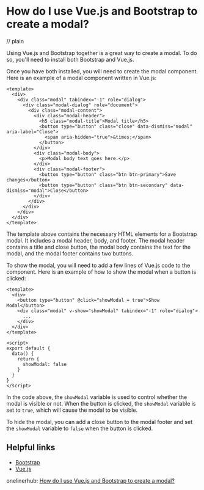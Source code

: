 # How do I use Vue.js and Bootstrap to create a modal?
// plain

Using Vue.js and Bootstrap together is a great way to create a modal. To do so, you'll need to install both Bootstrap and Vue.js.

Once you have both installed, you will need to create the modal component. Here is an example of a modal component written in Vue.js:

```
<template>
  <div>
    <div class="modal" tabindex="-1" role="dialog">
      <div class="modal-dialog" role="document">
        <div class="modal-content">
          <div class="modal-header">
            <h5 class="modal-title">Modal title</h5>
            <button type="button" class="close" data-dismiss="modal" aria-label="Close">
              <span aria-hidden="true">&times;</span>
            </button>
          </div>
          <div class="modal-body">
            <p>Modal body text goes here.</p>
          </div>
          <div class="modal-footer">
            <button type="button" class="btn btn-primary">Save changes</button>
            <button type="button" class="btn btn-secondary" data-dismiss="modal">Close</button>
          </div>
        </div>
      </div>
    </div>
  </div>
</template>
```

The template above contains the necessary HTML elements for a Bootstrap modal. It includes a modal header, body, and footer. The modal header contains a title and close button, the modal body contains the text for the modal, and the modal footer contains two buttons.

To show the modal, you will need to add a few lines of Vue.js code to the component. Here is an example of how to show the modal when a button is clicked:

```
<template>
  <div>
    <button type="button" @click="showModal = true">Show Modal</button>
    <div class="modal" v-show="showModal" tabindex="-1" role="dialog">
      ...
    </div>
  </div>
</template>

<script>
export default {
  data() {
    return {
      showModal: false
    }
  }
}
</script>
```

In the code above, the `showModal` variable is used to control whether the modal is visible or not. When the button is clicked, the `showModal` variable is set to `true`, which will cause the modal to be visible.

To hide the modal, you can add a close button to the modal footer and set the `showModal` variable to `false` when the button is clicked.

## Helpful links

- [Bootstrap](https://getbootstrap.com/)
- [Vue.js](https://vuejs.org/)

onelinerhub: [How do I use Vue.js and Bootstrap to create a modal?](https://onelinerhub.com/vue.js/how-do-i-use-vue-js-and-bootstrap-to-create-a-modal)